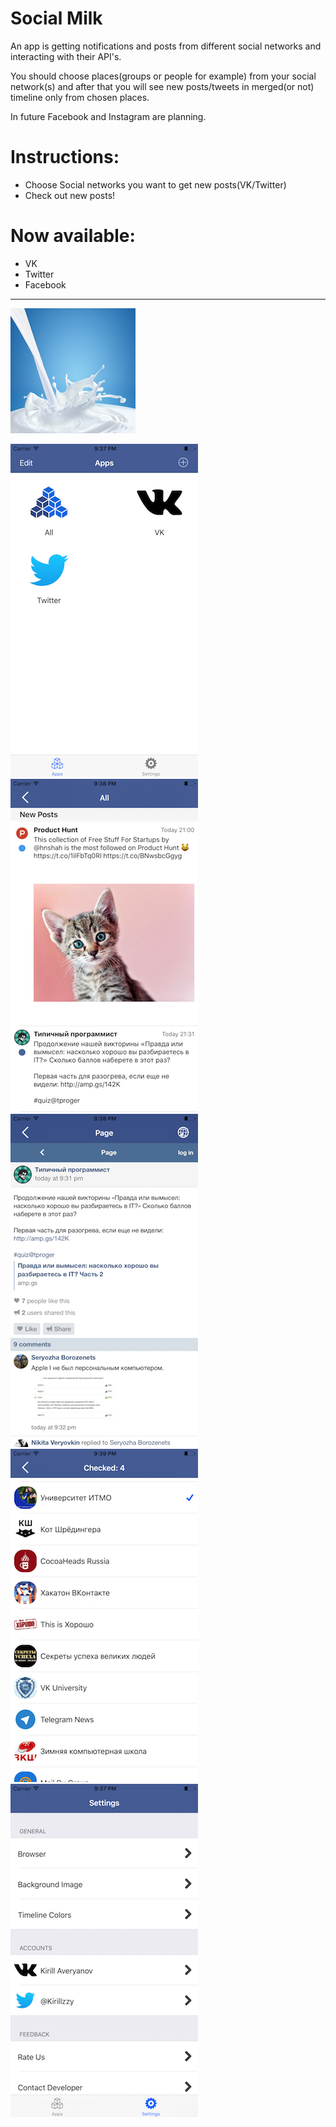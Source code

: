 # Social Milk
An app is getting notifications and posts from different social networks and interacting with their API's.

You should choose places(groups or people for example) from your social network(s) and after that you will see new posts/tweets in merged(or not) timeline only from chosen places.

In future Facebook and Instagram are planning.

# Instructions:
- Choose Social networks you want to get new posts(VK/Twitter)
- Check out new posts!

# Now available:
- VK
- Twitter
- Facebook

-------------------
![alt tag](https://github.com/Kirillzzy/socialMilk/blob/master/screenshots/millk.png)



![alt tag](https://github.com/Kirillzzy/socialMilk/blob/master/screenshots/apps.png)
![alt tag](https://github.com/Kirillzzy/socialMilk/blob/master/screenshots/allTimeline.png)
![alt tag](https://github.com/Kirillzzy/socialMilk/blob/master/screenshots/webView.png)
![alt tag](https://github.com/Kirillzzy/socialMilk/blob/master/screenshots/groupsVK.png)
![alt tag](https://github.com/Kirillzzy/socialMilk/blob/master/screenshots/settings.png)
